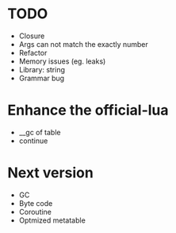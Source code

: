 # TODO
+ Closure
+ Args can not match the exactly number
+ Refactor
+ Memory issues (eg. leaks)
+ Library: string
+ Grammar bug

# Enhance the official-lua
+ __gc of table
+ continue

# Next version
+ GC
+ Byte code
+ Coroutine
+ Optmized metatable
